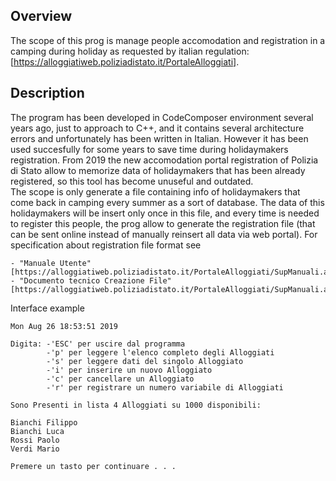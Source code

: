 ## Overview
The scope of this prog is manage people accomodation and registration in a camping during holiday as requested by italian regulation: 
[https://alloggiatiweb.poliziadistato.it/PortaleAlloggiati].

## Description
The program has been developed in CodeComposer environment several years ago, just to approach to C++, and it contains several architecture errors and unfortunately has been written in Italian.
However it has been used succesfully for some years to save time during holidaymakers registration. From 2019 the new accomodation portal registration of Polizia di Stato 
allow to memorize data of holidaymakers that has been already registered, so this tool has become unuseful and outdated.   
The scope is only generate a file containing info of holidaymakers that come back in camping every summer as a sort of database.
The data of this holidaymakers will be insert only once in this file, and every time is needed to register this people, 
the prog allow to generate the registration file (that can be sent online instead of manually reinsert all data via web portal). 
For specification about registration file format see

	- "Manuale Utente"[https://alloggiatiweb.poliziadistato.it/PortaleAlloggiati/SupManuali.aspx]
	- "Documento tecnico Creazione File" [https://alloggiatiweb.poliziadistato.it/PortaleAlloggiati/SupManuali.aspx].

Interface example
```
Mon Aug 26 18:53:51 2019

Digita: -'ESC' per uscire dal programma
        -'p' per leggere l'elenco completo degli Alloggiati
        -'s' per leggere dati del singolo Alloggiato
        -'i' per inserire un nuovo Alloggiato
        -'c' per cancellare un Alloggiato
        -'r' per registrare un numero variabile di Alloggiati

Sono Presenti in lista 4 Alloggiati su 1000 disponibili:

Bianchi Filippo
Bianchi Luca
Rossi Paolo
Verdi Mario

Premere un tasto per continuare . . .
```
